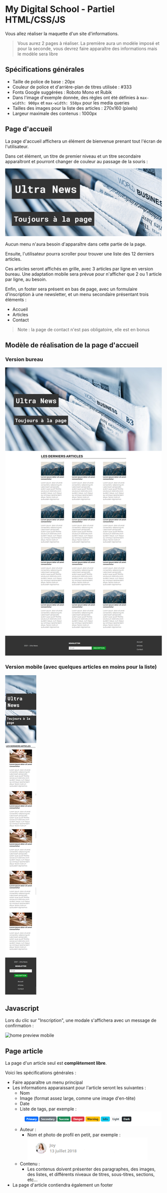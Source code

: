 # My Digital School - Partiel HTML/CSS/JS

Vous allez réaliser la maquette d'un site d'informations.

> Vous aurez 2 pages à réaliser. La première aura un modèle imposé et pour la seconde, vous devrez faire apparaître des informations mais le modèle sera libre

## Spécifications générales

- Taille de police de base : 20px
- Couleur de police et d'arrière-plan de titres utilisée : #333
- Fonts Google suggérées : Roboto Mono et Rubik
- Dans l'image d'exemple donnée, des règles ont été définies à `max-width: 900px` et `max-width: 550px` pour les media queries
- Tailles des images pour la liste des articles : 270x160 (pixels)
- Largeur maximale des contenus : 1000px

## Page d'accueil

La page d'accueil affichera un élément de bienvenue prenant tout l'écran de l'utilisateur.

Dans cet élément, un titre de premier niveau et un titre secondaire apparaîtront et pourront changer de couleur au passage de la souris :

![Header hover](doc/Header_home_hover.gif "Header hover")

Aucun menu n'aura besoin d'apparaître dans cette partie de la page.

Ensuite, l'utilisateur pourra scroller pour trouver une liste des 12 derniers articles.

Ces articles seront affichés en grille, avec 3 articles par ligne en version bureau. Une adaptation mobile sera prévue pour n'afficher que 2 ou 1 article par ligne, au besoin.

Enfin, un footer sera présent en bas de page, avec un formulaire d'inscription à une newsletter, et un menu secondaire présentant trois éléments :

- Accueil
- Articles
- Contact

> Note : la page de contact n'est pas obligatoire, elle est en bonus

## Modèle de réalisation de la page d'accueil

### Version bureau

![home preview](doc/home_preview.png "home preview")

### Version mobile (avec quelques articles en moins pour la liste)

![home preview mobile](doc/home_preview_mobile.png "home preview mobile")

## Javascript

Lors du clic sur "Inscription", une modale s'affichera avec un message de confirmation :

![home preview mobile](doc/modal_confirm.gif "home preview mobile")

## Page article

La page d'un article seul est **complètement libre**.

Voici les spécifications générales :

- Faire apparaître un menu principal
- Les informations apparaissant pour l'article seront les suivantes :
  - Nom
  - Image (format assez large, comme une image d'en-tête)
  - Date
  - Liste de tags, par exemple : ![badges exemple](doc/badge_example.png "badges exemple")
  - Auteur :
    - Nom et photo de profil en petit, par exemple :
      ![Auteur exemple](doc/author_example.png "Auteur exemple")
  - Contenu :
    - Les contenus doivent présenter des paragraphes, des images, des listes, et différents niveaux de titres, sous-titres, sections, etc...
- La page d'article contiendra également un footer
